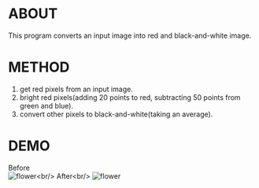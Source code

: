 # ABOUT
This program converts an input image into red and black-and-white image. <br/>
# METHOD
1. get red pixels from an input image.
2. bright red pixels(adding 20 points to red, subtracting 50 points from green and blue).
3. convert other pixels to black-and-white(taking an average).
# DEMO
Before<br/>
![flower](http://i.imgur.com/iD9heNGm.jpg"サンプル")<br/>
After<br/>
![flower](http://i.imgur.com/pyevO3qm.jpg "サンプル")
